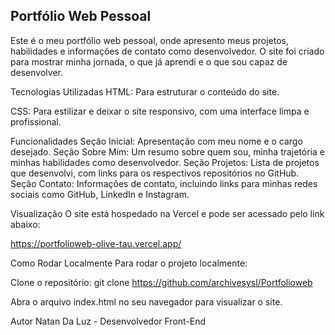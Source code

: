 ## Portfólio Web Pessoal

Este é o meu portfólio web pessoal, onde apresento meus projetos, habilidades e informações de contato como desenvolvedor. O site foi criado para mostrar minha jornada, o que já aprendi e o que sou capaz de desenvolver.

Tecnologias Utilizadas
HTML: Para estruturar o conteúdo do site.

CSS: Para estilizar e deixar o site responsivo, com uma interface limpa e profissional.

Funcionalidades
Seção Inicial: Apresentação com meu nome e o cargo desejado.
Seção Sobre Mim: Um resumo sobre quem sou, minha trajetória e minhas habilidades como desenvolvedor.
Seção Projetos: Lista de projetos que desenvolvi, com links para os respectivos repositórios no GitHub.
Seção Contato: Informações de contato, incluindo links para minhas redes sociais como GitHub, LinkedIn e Instagram.

Visualização
O site está hospedado na Vercel e pode ser acessado pelo link abaixo:

https://portfolioweb-olive-tau.vercel.app/

Como Rodar Localmente
Para rodar o projeto localmente:

Clone o repositório:
git clone https://github.com/archivesysl/Portfolioweb

Abra o arquivo index.html no seu navegador para visualizar o site.

Autor
Natan Da Luz - Desenvolvedor Front-End

